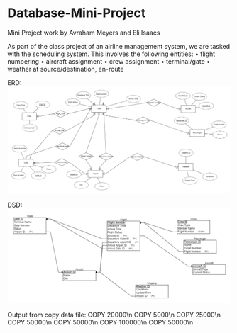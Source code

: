 # Database-Mini-Project
Mini Project work by Avraham Meyers and Eli Isaacs

As part of the class project of an airline management system, we are tasked with the scheduling system.
This involves the following entities:
• flight numbering
• aircraft assignment
• crew assignment
• terminal/gate
• weather at source/destination, en-route

ERD:
![alt text](<Stage 1/erd.png>)


DSD:
![alt text](<Stage 1/DSD.png>)


Output from copy data file:
COPY 20000\n
COPY 5000\n
COPY 25000\n
COPY 50000\n
COPY 50000\n
COPY 100000\n
COPY 50000\n